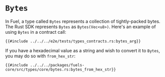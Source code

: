 # `Bytes`

In Fuel, a type called `Bytes` represents a collection of tightly-packed bytes. The Rust SDK represents `Bytes` as `Bytes(Vec<u8>)`. Here's an example of using `Bytes` in a contract call:

```rust,ignore
{{#include ../../../e2e/tests/types_contracts.rs:bytes_arg}}
```

If you have a hexadecimal value as a string and wish to convert it to `Bytes`, you may do so with `from_hex_str`:

```rust,ignore
{{#include ../../../packages/fuels-core/src/types/core/bytes.rs:bytes_from_hex_str}}
```
